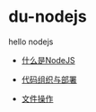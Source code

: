 # du-nodejs
hello nodejs 


- [什么是NodeJS](./docs/01-what-is-nodejs.md)

- [代码组织与部署](./docs/02-package-npm.md)

- [文件操作](./src/03-file-opt/demo1.js)
